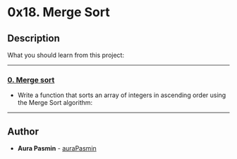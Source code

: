 # 0x18. Merge Sort

## Description

What you should learn from this project:

---

### [0. Merge sort](./0-merge_sort.c)

* Write a function that sorts an array of integers in ascending order using the Merge Sort algorithm:

---

## Author
* **Aura Pasmin** - [auraPasmin](https://github.com/auraPasmin)
